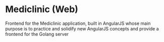 # Mediclinic (Web)

Frontend for the Mediclinic application, built in AngularJS whose main purpose is to practice and solidify new AngularJS concepts and provide a frontend for the Golang server